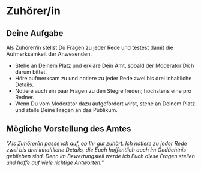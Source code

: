 
# Zuhörer/in

## Deine Aufgabe

Als Zuhörer/in stellst Du Fragen zu jeder Rede und testest damit die Aufmerksamkeit der Anwesenden.

* Stehe an Deinem Platz und erkläre Dein Amt, sobald der Moderator Dich darum bittet.
* Höre aufmerksam zu und notiere zu jeder Rede zwei bis drei inhaltliche Details.
* Notiere auch ein paar Fragen zu den Stegreifreden; höchstens eine pro Redner.
* Wenn Du vom Moderator dazu aufgefordert wirst, stehe an Deinem Platz und stelle Deine Fragen an das Publikum.


## Mögliche Vorstellung des Amtes

*"Als Zuhörer/in passe ich auf, ob Ihr gut zuhört. Ich notiere zu jeder Rede zwei bis drei inhaltliche Details, die Euch hoffentlich auch im Gedächtnis geblieben sind. Denn im Bewertungsteil werde ich Euch diese Fragen stellen und hoffe auf viele richtige Antworten."*

